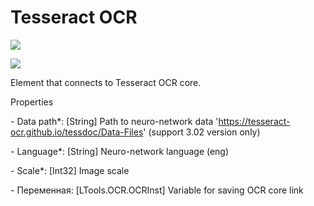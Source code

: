 # Tesseract OCR

![](<../../../.gitbook/assets/image (62).png>)

![](https://gblobscdn.gitbook.com/assets%2Fastro-rpa%2F-M-fan2wnyxTCFRJ8Rj7%2F-M-fb21SgrFqtI9v7QkM%2F1.png?generation=1581279621957180\&alt=media)

Element that connects to Tesseract OCR core.

Properties

&#x20;\- Data path\*: \[String] Path to neuro-network data 'https://tesseract-ocr.github.io/tessdoc/Data-Files' (support 3.02 version only)

&#x20;\- Language\*: \[String] Neuro-network language (eng)

&#x20;\- Scale\*: \[Int32] Image scale

&#x20;\- Переменная: \[LTools.OCR.OCRInst] Variable for saving OCR core link
